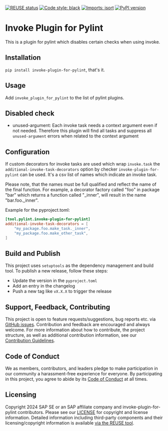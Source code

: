 [![REUSE status](https://api.reuse.software/badge/github.com/SAP/invoke-plugin-for-pylint)](https://api.reuse.software/info/github.com/SAP/invoke-plugin-for-pylint)
[![Code style: black](https://img.shields.io/badge/code%20style-black-000000.svg)](https://github.com/psf/black)
[![Imports: isort](https://img.shields.io/badge/%20imports-isort-%231674b1?style=flat&labelColor=ef8336)](https://pycqa.github.io/isort/)
[![PyPI version](https://badge.fury.io/py/invoke-plugin-for-pylint.svg)](https://badge.fury.io/py/invoke-plugin-for-pylint)

# Invoke Plugin for Pylint
This is a plugin for pylint which disables certain checks when using invoke.

## Installation
`pip install invoke-plugin-for-pylint`, that's it.

## Usage
Add `invoke_plugin_for_pylint` to the list of pylint plugins.

## Disabled check

* unused-argument: Each invoke task needs a context argument even if not needed.
  Therefore this plugin will find all tasks and suppress all `unused-argument` errors when related to the context argument


## Configuration

If custom decorators for invoke tasks are used which wrap `invoke.task` the
`additional-invoke-task-decorators` option by checker `invoke-plugin-for-pylint` can be used.
It's a csv list of names which indicate an invoke task.

Please note, that the names must be full qualified and reflect the name of the final function.
For example, a decorator factory called "foo" in package "bar" which returns a function called
"_inner", will result in the name "bar.foo._inner".

Example for the pyproject.toml:

```toml
[tool.pylint.invoke-plugin-for-pylint]
additional-invoke-task-decorators = [
    "my_package.foo.make_task._inner",
    "my_package.foo.make_other_task",
]
```

## Build and Publish

This project uses `setuptools` as the dependency management and build tool.
To publish a new release, follow these steps:
* Update the version in the `pyproject.toml`
* Add an entry in the changelog
* Push a new tag like `vX.X.X` to trigger the release

## Support, Feedback, Contributing

This project is open to feature requests/suggestions, bug reports etc. via [GitHub issues](https://github.com/SAP/invoke-plugin-for-pylint/issues). Contribution and feedback are encouraged and always welcome. For more information about how to contribute, the project structure, as well as additional contribution information, see our [Contribution Guidelines](CONTRIBUTING.md).

## Code of Conduct

We as members, contributors, and leaders pledge to make participation in our community a harassment-free experience for everyone. By participating in this project, you agree to abide by its [Code of Conduct](CODE_OF_CONDUCT.md) at all times.

## Licensing

Copyright 2024 SAP SE or an SAP affiliate company and invoke-plugin-for-pylint contributors. Please see our [LICENSE](LICENSE) for copyright and license information. Detailed information including third-party components and their licensing/copyright information is available [via the REUSE tool](https://api.reuse.software/info/github.com/SAP/invoke-plugin-for-pylint).
